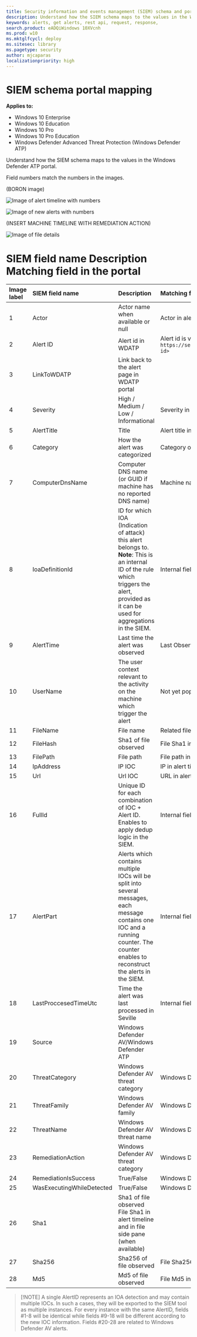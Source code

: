 ```yaml
---
title: Security information and events management (SIEM) schema and portal mapping
description: Understand how the SIEM schema maps to the values in the Windows Defender ATP portal.
keywords: alerts, get alerts, rest api, request, response,
search.product: eADQiWindows 10XVcnh
ms.prod: w10
ms.mktglfcycl: deploy
ms.sitesec: library
ms.pagetype: security
author: mjcaparas
localizationpriority: high
---
```


# SIEM schema portal mapping

**Applies to:**

- Windows 10 Enterprise
- Windows 10 Education
- Windows 10 Pro
- Windows 10 Pro Education
- Windows Defender Advanced Threat Protection (Windows Defender ATP)

Understand how the SIEM schema maps to the values in the Windows Defender ATP portal.

Field numbers match the numbers in the images.

(BORON image)

![Image of alert timeline with numbers](images/atp-alert-timeline-numbered.png)

![Image of new alerts with numbers](images/atp-alert-source.png)

(INSERT MACHINE TIMELINE WITH REMEDIATION ACTION)

![Image of file details](images/atp-file-details.png)


#				SIEM field name	Description	Matching field in the portal

Image label | SIEM field name | Description | Matching field in portal
:---|:---|:---|:---
1	| Actor |	Actor name when available or null	| Actor in alert page
2	|	Alert ID	| Alert id in WDATP	| Alert id is visible in the link: `https://securitycenter.windows.com/alert/<alert id>`
3	| LinkToWDATP |	Link back to the alert page in WDATP portal ||
4	|Severity |	High / Medium / Low / Informational	| Severity in alert page
5	| AlertTitle |	Title	| Alert title in alert page
6	| Category |	How the alert was categorized	| Category on alert page
7	| ComputerDnsName|	Computer DNS name (or GUID if machine has no reported DNS name)| Machine name in alert page
8	| IoaDefinitionId	| ID for which IOA (Indication of attack) this alert belongs to. **Note**: This is an internal ID of the rule which triggers the alert, provided as it can be used for aggregations in the SIEM.	| Internal field (usually correlates with the title)
9	|	AlertTime |	Last time the alert was observed	| Last Observed in alert page
10 | UserName	| The user context relevant to the activity on the machine which trigger the alert |	Not yet populated
11 | FileName	| File name	|Related file name
12 | FileHash	| Sha1 of file observed |	File Sha1 in alert timeline
13 | FilePath	| File path | File path in alert timeline
14 | IpAddress |	IP IOC | IP in alert timeline (when relevant)
15 | Url	| Url IOC |	URL in alert timeline (when relevant)
16 | FullId	| Unique ID for each combination of IOC + Alert ID. Enables to apply dedup logic in the SIEM.	| Internal field
17 | AlertPart	| Alerts which contains multiple IOCs will be split into several messages, each message contains one IOC and a running counter. The counter enables to reconstruct the alerts in the SIEM. | Internal field
18 | LastProccesedTimeUtc |	Time the alert was last processed in Seville| Internal field
19 | Source| Windows Defender AV/Windows Defender ATP
20 | ThreatCategory| Windows Defender AV threat category	| Windows Defender AV field
21 | ThreatFamily |	Windows Defender AV family	| Windows Defender AV field
22	|	ThreatName	| Windows Defender AV threat name |	Windows Defender AV field
23 | RemediationAction |	Windows Defender AV threat category	 | Windows Defender AV field
24 |	RemediationIsSuccess	| True/False	| Windows Defender AV field
25 | WasExecutingWhileDetected	| True/False	| Windows Defender AV field
26 | Sha1	| Sha1 of file observed	File Sha1 in alert timeline and in file side pane (when available)
27 | Sha256 |	Sha256 of file observed	| File Sha256 in file side pane (when available)
28 | Md5	| Md5 of file observed	| File Md5 in file side pane (when available)

>[!NOTE] A single AlertID represents an IOA detection and may contain multiple IOCs. In such a cases, they will be exported to the SIEM tool as multiple instances. For every instance with the same AlertID, fields #1-8 will be identical while fields #9-18 will be different according to the new IOC information. Fields #20-28 are related to Windows Defender AV alerts.
